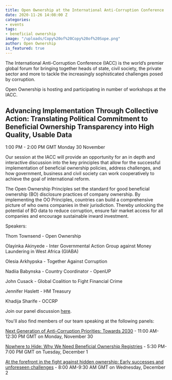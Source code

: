 ```yaml
---
title: Open Ownership at the International Anti-Corruption Conference
date: 2020-11-26 14:08:00 Z
categories:
- events
tags:
- beneficial ownership
image: "/uploads/Copy%20of%20Copy%20of%20Sope.png"
author: Open Ownership
is_featured: true
---
```


The International Anti-Corruption Conference (IACC) is the world’s premier global forum for bringing together heads of state, civil society, the private sector and more to tackle the increasingly sophisticated challenges posed by corruption.

Open Ownership is hosting and participating in number of workshops at the IACC.

## Advancing Implementation Through Collective Action: Translating Political Commitment to Beneficial Ownership Transparency into High Quality, Usable Data

1:00 PM - 2:00 PM GMT          Monday 30 November

Our session at the IACC will provide an opportunity for an in depth and interactive discussion into the key principles that allow for the successful implementation of beneficial ownership policies, address challenges, and how government, business and civil society can work cooperatively to achieve the goal of international reform.

The Open Ownership Principles set the standard for good beneficial ownership (BO) disclosure practices of company ownership. By implementing the OO Principles, countries can build a comprehensive picture of who owns companies in their jurisdiction. Thereby unlocking the potential of BO data to reduce corruption, ensure fair market access for all companies and encourage sustainable inward investment.

Speakers:

Thom Townsend - Open Ownership

Olayinka Akinyede - Inter Governmental Action Group against Money Laundering in West Africa (GIABA)

Olesia Arkhypska -  Together Against Corruption

Nadiia Babynska - Country Coordinator - OpenUP

John Cusack - Global Coalition to Fight Financial Crime

Jennifer Haslett - HM Treasury

Khadija Sharife - OCCRP

Join our panel discussion [here](https://19thiacc.pathable.co/meetings/virtual/rfQFbNpe2g6MqhK4E).

You'll also find members of our team speaking at the following panels:

[Next Generation of Anti-Corruption Priorities: Towards 2030](https://19thiacc.pathable.co/meetings/virtual/G2m2vrntAEvhN8f2o)  - 11:00 AM-12:30 PM GMT on Monday, November 30

[Nowhere to Hide: Why We Need Beneficial Ownership Registries](https://19thiacc.pathable.co/meetings/virtual/pPnAie653fvGpKZ4B) - 5:30 PM-7:00 PM GMT on Tuesday, December 1

[At the forefront in the fight against hidden ownership: Early successes and unforeseen challenges](https://19thiacc.pathable.co/meetings/virtual/cmWcQ7J8eBsW99e4G) - 8:00 AM-9:30 AM GMT on Wednesday, December 2